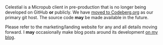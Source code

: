 Celestial is a Micropub client in pre-production that is no longer being developed on GitHub __or__ publicly. We have [moved to Codeberg.org](https://codeberg.org/gocelestial/app) as our primary git host. The source code __may__ be made available in the future.

Please refer to the marketing/landing website for any and all details moving forward. I __may__ occasionally make blog posts around its development [on my blog](https://rusingh.com/).